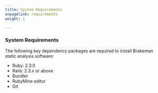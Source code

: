 ```yaml
---
title: System Requirements
onpagelink: requirements
weight: 1

---
```


### **System Requirements**

The following key dependency packages are required to install Brakeman static analysis software:

*   Ruby: 2.3.0
*   Rails: 2.3.x or above
*   Bundler
*   RubyMine editor
*   Git
 